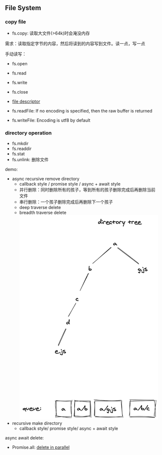 ## File System

### copy file

* fs.copy: 读取大文件(>64k)时会淹没内存

需求：读取指定字节的内容，然后将读到的内容写到文件。读一点，写一点

手动读写：

* fs.open
* fs.read
* fs.write
* fs.close
* [file descriptor](https://nodejs.org/api/fs.html#fs_file_descriptors)

* fs.readFile: If no encoding is specified, then the raw buffer is returned
* fs.writeFile: Encoding is utf8 by default

### directory operation

* fs.mkdir
* fs.readdir
* fs.stat
* fs.unlink: 删除文件

demo:

* async recursive remove directory
  * callback style / promise style / async + await style
  * 并行删除：同时删除所有的孩子，等到所有的孩子删除完成后再删除当前文件
  * 串行删除：一个孩子删除完成后再删除下一个孩子
  * deep traverse delete
  * breadth traverse delete
    ![](https://raw.githubusercontent.com/wangkaiwd/drawing-bed/master/20210218172613.png)
* recursive make directory
  * callback style/ promise style/ async + await style

async await delete:

* Promise.all: [delete in parallel](https://stackoverflow.com/a/37576787/12819402)
